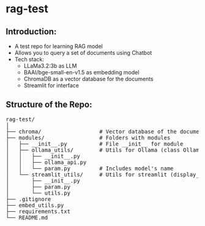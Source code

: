 # rag-test
  
## Introduction:  
- A test repo for learning RAG model  
- Allows you to query a set of documents using Chatbot  
- Tech stack:  
  + LLaMa3.2:3b as LLM  
  + BAAI/bge-small-en-v1.5 as embedding model  
  + ChromaDB as a vector database for the documents  
  + Streamlit for interface  
  
## Structure of the Repo:  
<pre>
rag-test/  
│  
├── chroma/                  # Vector database of the documents (for faster queries)  
├── modules/                 # Folders with modules  
│   ├── __init__.py          # File __init__ for module  
│   ├── ollama_utils/        # Utils for Ollama (class OllamaAPI, funct parse_multiple_json(), embed_model and llm_model)  
│   │   ├── __init__.py  
│   │   ├── ollama_api.py  
│   │   └── param.py         # Includes model's name  
│   └── streamlit_utils/     # Utils for streamlit (display_message(), launching(), avatars)  
│       ├── __init__.py  
│       ├── param.py  
│       └── utils.py  
├── .gitignore  
├── embed_utils.py  
├── requirements.txt  
└── README.md  
</pre>
